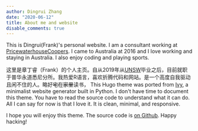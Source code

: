 ```yaml
---
author: Dingrui Zhang
date: "2020-06-12"
title: About me and website
disable_comments: true
---
```


This is Dingrui(Frank)'s personal website. I am a consultant working at [PricewaterhouseCoopers](https://www.pwc.com.au/). I came to Australia at 2016 and I love working and staying in Australia. I also enjoy coding and playing sports.

这里是章丁睿（Frank）的个人主页。自从2019年从[UNSW](https://https://www.unsw.edu.au/)毕业之后，目前就职于普华永道悉尼分所。我热爱R语言，喜欢折腾代码和网站。是一个高度自我驱动且闲不住的人。略好~~宅在家里~~读书， 
This Hugo theme was ported from [Ivy](https://github.com/dmulholland/ivy), a minimalist website generator built in Python. I don't have time to document this theme. You have to read the source code to understand what it can do. All I can say for now is that I love it. It is clean, minimal, and responsive.

I hope you will enjoy this theme. The source code is [on Github](https://github.com/yihui/hugo-ivy). Happy hacking!
